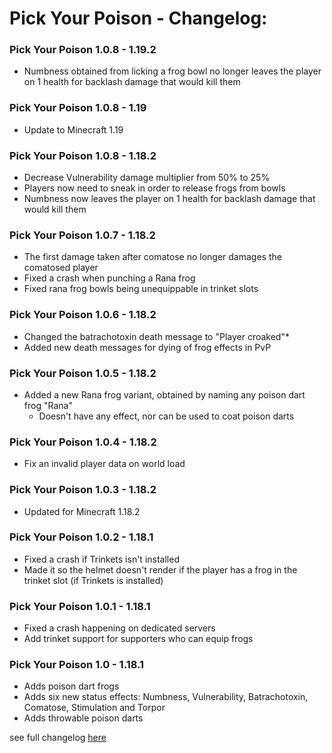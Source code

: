 # Pick Your Poison - Changelog:

### Pick Your Poison 1.0.8 - 1.19.2
- Numbness obtained from licking a frog bowl no longer leaves the player on 1 health for backlash damage that would kill them

### Pick Your Poison 1.0.8 - 1.19
- Update to Minecraft 1.19

### Pick Your Poison 1.0.8 - 1.18.2
- Decrease Vulnerability damage multiplier from 50% to 25%
- Players now need to sneak in order to release frogs from bowls
- Numbness now leaves the player on 1 health for backlash damage that would kill them

### Pick Your Poison 1.0.7 - 1.18.2
- The first damage taken after comatose no longer damages the comatosed player
- Fixed a crash when punching a Rana frog
- Fixed rana frog bowls being unequippable in trinket slots

### Pick Your Poison 1.0.6 - 1.18.2
- Changed the batrachotoxin death message to "Player croaked"*
- Added new death messages for dying of frog effects in PvP

### Pick Your Poison 1.0.5 - 1.18.2
- Added a new Rana frog variant, obtained by naming any poison dart frog "Rana"
  - Doesn't have any effect, nor can be used to coat poison darts

### Pick Your Poison 1.0.4 - 1.18.2
- Fix an invalid player data on world load

### Pick Your Poison 1.0.3 - 1.18.2
- Updated for Minecraft 1.18.2

### Pick Your Poison 1.0.2 - 1.18.1
- Fixed a crash if Trinkets isn't installed
- Made it so the helmet doesn't render if the player has a frog in the trinket slot (if Trinkets is installed)

### Pick Your Poison 1.0.1 - 1.18.1
- Fixed a crash happening on dedicated servers
- Add trinket support for supporters who can equip frogs

### Pick Your Poison 1.0 - 1.18.1
- Adds poison dart frogs
- Adds six new status effects: Numbness, Vulnerability, Batrachotoxin, Comatose, Stimulation and Torpor
- Adds throwable poison darts


 see full changelog [here](https://github.com/Ladysnake/Pick-Your-Poison/blob/main/CHANGELOG.md "Changelog")